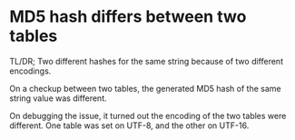 MD5 hash differs between two tables
===================================

TL/DR; Two different hashes for the same string because of two different encodings.

On a checkup between two tables, the generated MD5 hash of
the same string value was different.

On debugging the issue, it turned out the encoding of the two tables were different.
One table was set on UTF-8, and the other on UTF-16.